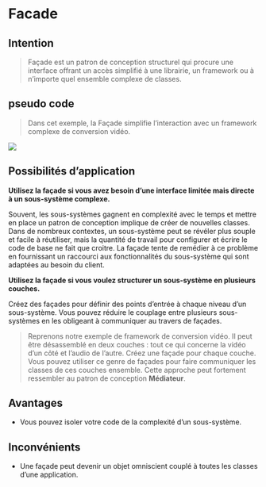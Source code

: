 
# Facade
## Intention
> Façade est un patron de conception structurel qui procure une interface offrant un accès simplifié à une librairie, un framework ou à n’importe quel ensemble complexe de classes.

## pseudo code
> Dans cet exemple, la Façade simplifie l’interaction avec un framework complexe de conversion vidéo.

<img src="/home/merlin/projets/back/DP/alldp/src/main/java/org/ttm/structural/facade/example.png">
<br>

## Possibilités d’application
<b>Utilisez la façade si vous avez besoin d’une interface limitée mais directe à un sous-système complexe.</b>

Souvent, les sous-systèmes gagnent en complexité avec le temps et mettre en place un patron de conception implique de créer de nouvelles classes. Dans de nombreux contextes, un sous-système peut se révéler plus souple et facile à réutiliser, mais la quantité de travail pour configurer et écrire le code de base ne fait que croitre. La façade tente de remédier à ce problème en fournissant un raccourci aux fonctionnalités du sous-système qui sont adaptées au besoin du client.

<b> Utilisez la façade si vous voulez structurer un sous-système en plusieurs couches.</b>

Créez des façades pour définir des points d’entrée à chaque niveau d’un sous-système. Vous pouvez réduire le couplage entre plusieurs sous-systèmes en les obligeant à communiquer au travers de façades.

> Reprenons notre exemple de framework de conversion vidéo. Il peut être désassemblé en deux couches : 
> tout ce qui concerne la vidéo d’un côté et l’audio de l’autre. Créez une façade pour chaque couche. 
> Vous pouvez utiliser ce genre de façades pour faire communiquer les classes de ces couches ensemble. 
> Cette approche peut fortement ressembler au patron de conception <b>Médiateur</b>.

## Avantages

- Vous pouvez isoler votre code de la complexité d’un sous-système.

## Inconvénients
-  Une façade peut devenir un objet omniscient couplé à toutes les classes d’une application.

